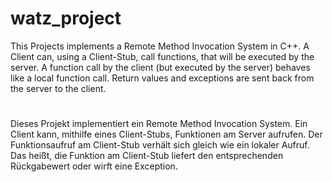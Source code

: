 # watz_project

This Projects implements a Remote Method Invocation System in C++. A Client can, using a Client-Stub, call functions, that will be executed by the server. A function call by the client (but executed by the server) behaves like a local function call. Return values and exceptions are sent back from the server to the client. 

#

Dieses Projekt implementiert ein Remote Method Invocation System. Ein Client kann, mithilfe eines Client-Stubs, Funktionen am Server aufrufen. Der Funktionsaufruf am Client-Stub verhält sich gleich wie ein lokaler Aufruf. Das heißt, die Funktion am Client-Stub liefert den entsprechenden Rückgabewert oder wirft eine Exception.
